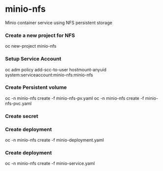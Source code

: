 # minio-nfs
Minio container service using NFS persistent storage


### Create a new project for NFS
oc new-project minio-nfs

### Setup Service Account
oc adm policy add-scc-to-user hostmount-anyuid system:serviceaccount:minio-nfs:minio-nfs

### Create Persistent volume
oc -n minio-nfs create -f minio-nfs-pv.yaml
oc -n minio-nfs create -f minio-nfs-pvc.yaml

### Create secret


### Create deployment
oc -n minio-nfs create -f minio-deployment.yaml

### Create deployment
oc -n minio-nfs create -f minio-service.yaml

